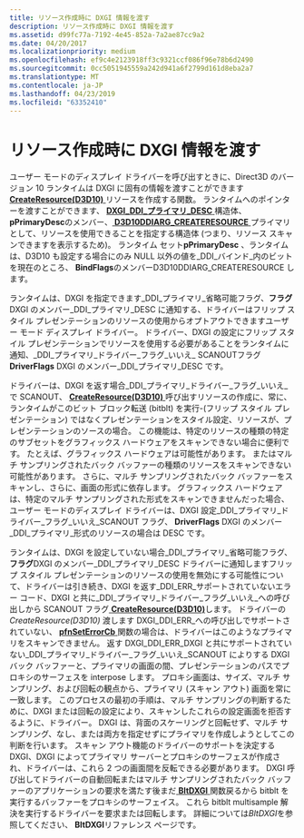 ```yaml
---
title: リソース作成時に DXGI 情報を渡す
description: リソース作成時に DXGI 情報を渡す
ms.assetid: d99fc77a-7192-4e45-852a-7a2ae87cc9a2
ms.date: 04/20/2017
ms.localizationpriority: medium
ms.openlocfilehash: ef9c4e2123918ff3c9321ccf086f96e78b6d2490
ms.sourcegitcommit: 0cc5051945559a242d941a6f2799d161d8eba2a7
ms.translationtype: MT
ms.contentlocale: ja-JP
ms.lasthandoff: 04/23/2019
ms.locfileid: "63352410"
---
```

# <a name="passing-dxgi-information-at-resource-creation-time"></a>リソース作成時に DXGI 情報を渡す


ユーザー モードのディスプレイ ドライバーを呼び出すときに、Direct3D のバージョン 10 ランタイムは DXGI に固有の情報を渡すことができます[ **CreateResource(D3D10)** ](https://msdn.microsoft.com/library/windows/hardware/ff540691)リソースを作成する関数。 ランタイムへのポインターを渡すことができます、 [ **DXGI\_DDI\_プライマリ\_DESC** ](https://msdn.microsoft.com/library/windows/hardware/ff557511)構造体、 **pPrimaryDesc**のメンバー、[ **D3D10DDIARG\_CREATERESOURCE** ](https://msdn.microsoft.com/library/windows/hardware/ff541697)プライマリとして、リソースを使用できることを指定する構造体 (つまり、リソース スキャンできますを表示するため)。 ランタイム セット**pPrimaryDesc** 、ランタイムは、D3D10 も設定する場合にのみ NULL 以外の値を\_DDI\_バインド\_内のビットを現在のところ、 **BindFlags**のメンバーD3D10DDIARG\_CREATERESOURCE します。

ランタイムは、DXGI を指定できます\_DDI\_プライマリ\_省略可能フラグ、**フラグ**DXGI のメンバー\_DDI\_プライマリ\_DESC に通知する、ドライバーはフリップ スタイル プレゼンテーションのリソースの使用からオプトアウトできますユーザー モード ディスプレイ ドライバー。 ドライバー、DXGI の設定にフリップ スタイル プレゼンテーションでリソースを使用する必要があることをランタイムに通知、\_DDI\_プライマリ\_ドライバー\_フラグ\_いいえ\_ SCANOUTフラグ**DriverFlags** DXGI のメンバー\_DDI\_プライマリ\_DESC です。

ドライバーは、DXGI を返す場合\_DDI\_プライマリ\_ドライバー\_フラグ\_いいえ\_で SCANOUT、 [ **CreateResource(D3D10)** ](https://msdn.microsoft.com/library/windows/hardware/ff540691)呼び出すリソースの作成に、常に、ランタイムがこのビット ブロック転送 (bitblt) を実行-(フリップ スタイル プレゼンテーション) ではなくプレゼンテーションをスタイル設定、リソースが、プレゼンテーションのソースの場合。 この機能は、特定のリソースの種類の特定のサブセットをグラフィックス ハードウェアをスキャンできない場合に便利です。 たとえば、グラフィックス ハードウェアは可能性があります。 またはマルチ サンプリングされたバック バッファーの種類のリソースをスキャンできない可能性があります。 さらに、マルチ サンプリングされたバック バッファーをスキャンし、さらに、画面の形式に依存します。 グラフィックス ハードウェアは、特定のマルチ サンプリングされた形式をスキャンできませんだった場合、ユーザー モードのディスプレイ ドライバーは、DXGI 設定\_DDI\_プライマリ\_ドライバー\_フラグ\_いいえ\_SCANOUT フラグ、 **DriverFlags** DXGI のメンバー\_DDI\_プライマリ\_形式のリソースの場合は DESC です。

ランタイムは、DXGI を設定していない場合\_DDI\_プライマリ\_省略可能フラグ、**フラグ**DXGI のメンバー\_DDI\_プライマリ\_DESC ドライバーに通知しますフリップ スタイル プレゼンテーションのリソースの使用を無効にする可能性について、ドライバーは引き続き、DXGI を返す\_DDI\_ERR\_サポートされていないエラー コード、DXGI と共に\_DDI\_プライマリ\_ドライバー\_フラグ\_いいえ\_への呼び出しから SCANOUT フラグ[ **CreateResource(D3D10)**](https://msdn.microsoft.com/library/windows/hardware/ff540691)します。 ドライバーの*CreateResource(D3D10)* 渡します DXGI\_DDI\_ERR\_への呼び出しでサポートされていない、 [ **pfnSetErrorCb** ](https://msdn.microsoft.com/library/windows/hardware/ff568929)関数の場合は、ドライバーはこのようなプライマリをスキャンできません。 返す DXGI\_DDI\_ERR\_DXGI と共にサポートされていない\_DDI\_プライマリ\_ドライバー\_フラグ\_いいえ\_SCANOUT によりする DXGIバック バッファーと、プライマリの画面の間、プレゼンテーションのパスでプロキシのサーフェスを interpose します。 プロキシ画面は、サイズ、マルチ サンプリング、および回転の観点から、プライマリ (スキャン アウト) 画面を常に一致します。 このプロセスの最初の手順は、マルチ サンプリングの判断するために、DXGI または回転の設定により、スキャンしたこれらの設定画面を拒否するように、ドライバー。 DXGI は、背面のスケーリングと回転せず、マルチ サンプリング、なし、または両方を指定せずにプライマリを作成しようとしてこの判断を行います。 スキャン アウト機能のドライバーのサポートを決定する DXGI、DXGI によってプライマリ サーバーとプロキシのサーフェスが作成され、ドライバーは、これら 2 つの画面間を反転できる必要があります。 DXGI 呼び出してドライバーの自動回転またはマルチ サンプリングされたバック バッファーのアプリケーションの要求を満たす後まだ[ **BltDXGI** ](https://msdn.microsoft.com/library/windows/hardware/ff538252)関数戻るから bitblt を実行するバッファーをプロキシのサーフェイス。 これら bitblt multisample 解決を実行するドライバーを要求または回転します。 詳細については*BltDXGI*を参照してください、 **BltDXGI**リファレンス ページです。

 

 





